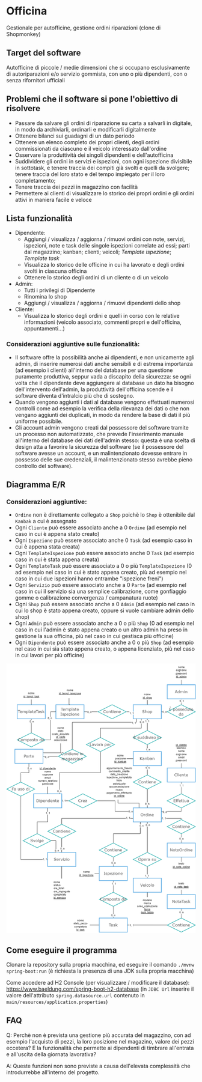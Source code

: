# Officina
Gestionale per autofficine, gestione ordini riparazioni (clone di Shopmonkey)

## Target del software
Autofficine di piccole / medie dimensioni che si occupano esclusivamente di autoriparazioni e/o servizio gommista, con uno o più dipendenti, con o senza rifornitori ufficiali

## Problemi che il software si pone l'obiettivo di risolvere
- Passare da salvare gli ordini di riparazione su carta a salvarli in digitale, in modo da archiviarli, ordinarli e modificarli digitalmente
- Ottenere bilanci sui guadagni di un dato periodo
- Ottenere un elenco completo dei propri clienti, degli ordini commissionati da ciascuno e il veicolo interessato dall'ordine
- Osservare la produttività dei singoli dipendenti e dell'autofficina
- Suddividere gli ordini in servizi e ispezioni, con ogni ispezione divisibile in sottotask, e tenere traccia dei compiti già svolti e quelli da svolgere; tenere traccia del loro stato e del tempo impiegato per il loro completamento; 
- Tenere traccia dei pezzi in magazzino con facilità
- Permettere ai clienti di visualizzare lo storico dei propri ordini e gli ordini attivi in maniera facile e veloce

## Lista funzionalità
- Dipendente:
  - Aggiungi / visualizza / aggiorna / rimuovi ordini con note, servizi, ispezioni, note e task delle singole ispezioni correlate ad essi; parti dal magazzino; kanban; clienti; veicoli; _Template ispezione_; _Template task_
  - Visualizza lo storico delle officine in cui ha lavorato e degli ordini svolti in ciascuna officina
  - Ottenere lo storico degli ordini di un cliente o di un veicolo
- Admin:
  - Tutti i privilegi di Dipendente
  - Rinomina lo shop
  - Aggiungi / visualizza / aggiorna / rimuovi dipendenti dello shop
- Cliente:
  - Visualizza lo storico degli ordini e quelli in corso con le relative informazioni (veicolo associato, commenti propri e dell'officina, appuntamenti...)

### Considerazioni aggiuntive sulle funzionalità:
- Il software offre la possibilità anche ai dipendenti, e non unicamente agli admin, di inserire numerosi dati anche sensibili e di estrema importanza (ad esempio i clienti) all'interno del database per una questione puramente produttiva, seppur vada a discapito della sicurezza: se ogni volta che il dipendente deve aggiungere al database un dato ha bisogno dell'intervento dell'admin, la produttività dell'officina scende e il software diventa d'intralcio più che di sostegno.
- Quando vengono aggiunti i dati al database vengono effettuati numerosi controlli come ad esempio la verifica della rilevanza dei dati o che non vengano aggiunti dei duplicati, in modo da rendere la base di dati il più uniforme possibile.
- Gli account admin vengono creati dal possessore del software tramite un processo non automatizzato, che prevede l'inserimento manuale all'interno del database dei dati dell'admin stesso: questa è una scelta di design atta a favorire la sicurezza del software (se il possessore del software avesse un account, e un malintenzionato dovesse entrare in possesso delle sue credenziali, il malintenzionato stesso avrebbe pieno controllo del software).

## Diagramma E/R

### Considerazioni aggiuntive:
- `Ordine` non è direttamente collegato a `Shop` poichè lo `Shop` è ottenibile dal `Kanbak` a cui è assegnato
- Ogni `Cliente` può essere associato anche a 0 `Ordine` (ad esempio nel caso in cui è appena stato creato)
- Ogni `Ispezione` può essere associato anche 0 `Task` (ad esempio caso in cui è appena stata creata)
- Ogni `TemplateIspezione` può essere associato anche 0 `Task` (ad esempio caso in cui è stata appena creata)
- Ogni `TemplateTask` può essere associato a 0 o più `TemplateIspezione` (0 ad esempio nel caso in cui è stato appena creato, più ad esempio nel caso in cui due ispezioni hanno entrambe "ispezione freni")
- Ogni `Servizio` può essere associato anche a 0 `Parte` (ad esempio nel caso in cui il servizio sia una semplice calibrazione, come gonfiaggio gomme o calibrazione convergenza / campanatura ruote)
- Ogni `Shop` può essere associato anche a 0 `Admin` (ad esempio nel caso in cui lo shop è stato appena creato, oppure si vuole cambiare admin dello shop)
- Ogni `Admin` può essere associato anche a 0 o più `Shop` (0 ad esempio nel caso in cui l'admin è stato appena creato o un altro admin ha preso in gestione la sua officina, più nel caso in cui gestisca più officine)
- Ogni `Dipendente` può essere associato anche a 0 o più `Shop` (ad esempio nel caso in cui sia stato appena creato, o appena licenziato, più nel caso in cui lavori per più officine)

![E/R](resources/SchemaER.png)

## Come eseguire il programma
Clonare la repository sulla propria macchina, ed eseguire il comando `./mvnw spring-boot:run` (è richiesta la presenza di una JDK sulla propria macchina)

Come accedere ad H2 Console (per visualizzare / modificare il database): https://www.baeldung.com/spring-boot-h2-database (in `JDBC Url` inserire il valore dell'attributo `spring.datasource.url` contenuto in `main/resources/application.properties`)

## FAQ
Q: Perchè non è prevista una gestione più accurata del magazzino, con ad esempio l'acquisto di pezzi, la loro posizione nel magazino, valore dei pezzi eccetera? E la funzionalità che permette ai dipendenti di timbrare all'entrata e all'uscita della giornata lavorativa?

A: Queste funzioni non sono previste a causa dell'elevata complessità che introdurrebbe all'interno del progetto.
